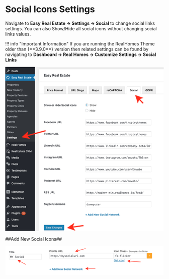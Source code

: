 # Social Icons Settings

Navigate to **Easy Real Estate → Settings → Social** to change social links settings. You can also Show/Hide all social icons without changing social links values.

!!! info "Important Information"
    If you are running the RealHomes Theme older than {==3.9.0==} version then related settings can be found by navigating to **Dashboard → Real Homes → Customize Settings → Social Links**

![Footer Settings](images/ere-tabs/social.png)

##Add New Social Icons##

![Footer Settings](images/ere-tabs/add-social.png)
